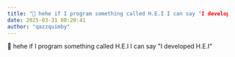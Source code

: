 ```yaml
---
title: "💭 hehe if I program something called H.E.I I can say "I developed H.E.I""
date: 2025-03-31 08:20:41
author: "qazzquimby"
---
```


💭 hehe if I program something called H.E.I I can say "I developed H.E.I"